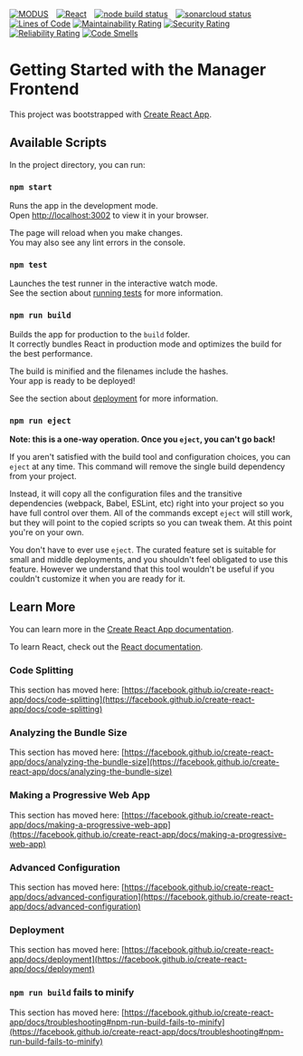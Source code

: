 [![MODUS](https://img.shields.io/badge/MODUS-ASSUMPTION-orange?style=for-the-badge)](https://github.com/Modus-1) [![React](https://img.shields.io/badge/React-38d3fa?style=for-the-badge&logo=react&logoColor=white&messageColor=white)](https://reactjs.org/) [![node build status](https://img.shields.io/github/actions/workflow/status/modus-1/manager-frontend/node.js.yml?branch=main&label=Node%20build&logo=Node.js&logoColor=white&style=for-the-badge)](https://github.com/Modus-1/manager-frontend/actions?query=branch%3Amain) [![sonarcloud status](https://img.shields.io/sonar/quality_gate/Modus-1_manager-frontend/main?logo=sonarcloud&server=https%3A%2F%2Fsonarcloud.io&style=for-the-badge)](https://sonarcloud.io/summary/overall?id=Modus-1_manager-frontend)<br /> [![Lines of Code](https://sonarcloud.io/api/project_badges/measure?project=Modus-1_manager-frontend&metric=ncloc)](https://sonarcloud.io/summary/overall?id=Modus-1_manager-frontend) [![Maintainability Rating](https://sonarcloud.io/api/project_badges/measure?project=Modus-1_manager-frontend&metric=sqale_rating)](https://sonarcloud.io/summary/overall?id=Modus-1_manager-frontend) [![Security Rating](https://sonarcloud.io/api/project_badges/measure?project=Modus-1_manager-frontend&metric=security_rating)](https://sonarcloud.io/summary/overall?id=Modus-1_manager-frontend) [![Reliability Rating](https://sonarcloud.io/api/project_badges/measure?project=Modus-1_manager-frontend&metric=reliability_rating)](https://sonarcloud.io/summary/overall?id=Modus-1_manager-frontend) [![Code Smells](https://sonarcloud.io/api/project_badges/measure?project=Modus-1_manager-frontend&metric=code_smells)](https://sonarcloud.io/summary/overall?id=Modus-1_manager-frontend)


# Getting Started with the Manager Frontend

This project was bootstrapped with [Create React App](https://github.com/facebook/create-react-app).

## Available Scripts

In the project directory, you can run:

### `npm start`

Runs the app in the development mode.\
Open [http://localhost:3002](http://localhost:3002) to view it in your browser.

The page will reload when you make changes.\
You may also see any lint errors in the console.

### `npm test`

Launches the test runner in the interactive watch mode.\
See the section about [running tests](https://facebook.github.io/create-react-app/docs/running-tests) for more information.

### `npm run build`

Builds the app for production to the `build` folder.\
It correctly bundles React in production mode and optimizes the build for the best performance.

The build is minified and the filenames include the hashes.\
Your app is ready to be deployed!

See the section about [deployment](https://facebook.github.io/create-react-app/docs/deployment) for more information.

### `npm run eject`

**Note: this is a one-way operation. Once you `eject`, you can't go back!**

If you aren't satisfied with the build tool and configuration choices, you can `eject` at any time. This command will remove the single build dependency from your project.

Instead, it will copy all the configuration files and the transitive dependencies (webpack, Babel, ESLint, etc) right into your project so you have full control over them. All of the commands except `eject` will still work, but they will point to the copied scripts so you can tweak them. At this point you're on your own.

You don't have to ever use `eject`. The curated feature set is suitable for small and middle deployments, and you shouldn't feel obligated to use this feature. However we understand that this tool wouldn't be useful if you couldn't customize it when you are ready for it.

## Learn More

You can learn more in the [Create React App documentation](https://facebook.github.io/create-react-app/docs/getting-started).

To learn React, check out the [React documentation](https://reactjs.org/).

### Code Splitting

This section has moved here: [https://facebook.github.io/create-react-app/docs/code-splitting](https://facebook.github.io/create-react-app/docs/code-splitting)

### Analyzing the Bundle Size

This section has moved here: [https://facebook.github.io/create-react-app/docs/analyzing-the-bundle-size](https://facebook.github.io/create-react-app/docs/analyzing-the-bundle-size)

### Making a Progressive Web App

This section has moved here: [https://facebook.github.io/create-react-app/docs/making-a-progressive-web-app](https://facebook.github.io/create-react-app/docs/making-a-progressive-web-app)

### Advanced Configuration

This section has moved here: [https://facebook.github.io/create-react-app/docs/advanced-configuration](https://facebook.github.io/create-react-app/docs/advanced-configuration)

### Deployment

This section has moved here: [https://facebook.github.io/create-react-app/docs/deployment](https://facebook.github.io/create-react-app/docs/deployment)

### `npm run build` fails to minify

This section has moved here: [https://facebook.github.io/create-react-app/docs/troubleshooting#npm-run-build-fails-to-minify](https://facebook.github.io/create-react-app/docs/troubleshooting#npm-run-build-fails-to-minify)
